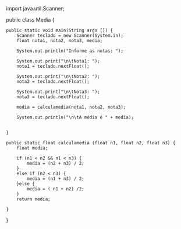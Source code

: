 import java.util.Scanner;

public class Media {

    public static void main(String args []) {
        Scanner teclado = new Scanner(System.in);
        float nota1, nota2, nota3, media;
        
        System.out.println("Informe as notas: ");
        
        System.out.print("\n\tNota1: ");
        nota1 = teclado.nextFloat();
        
        System.out.print("\n\tNota2: ");
        nota2 = teclado.nextFloat();
        
        System.out.print("\n\tNota3: ");
        nota3 = teclado.nextFloat();
        
        media = calculamedia(nota1, nota2, nota3);
        
        System.out.println("\n\tA média é " + media);
        
        
    }
    
    public static float calculamedia (float n1, float n2, float n3) {
        float media;
        
        if (n1 < n2 && n1 < n3) {
            media = (n2 + n3) / 2;
        }
        else if (n2 < n3) {
            media = (n1 + n3) / 2;
        }else {
            media = ( n1 + n2) /2;
        }
        return media;
        
    }
}
